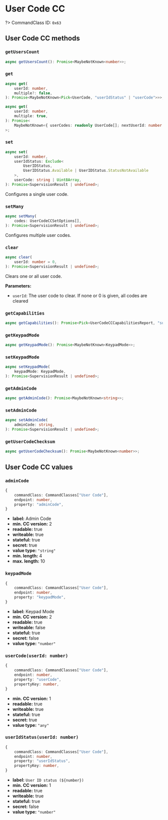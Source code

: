 # User Code CC

?> CommandClass ID: `0x63`

## User Code CC methods

### `getUsersCount`

```ts
async getUsersCount(): Promise<MaybeNotKnown<number>>;
```

### `get`

```ts
async get(
	userId: number,
	multiple?: false,
): Promise<MaybeNotKnown<Pick<UserCode, "userIdStatus" | "userCode">>>;

async get(
	userId: number,
	multiple: true,
): Promise<
	MaybeNotKnown<{ userCodes: readonly UserCode[]; nextUserId: number }>
>;
```

### `set`

```ts
async set(
	userId: number,
	userIdStatus: Exclude<
		UserIDStatus,
		UserIDStatus.Available | UserIDStatus.StatusNotAvailable
	>,
	userCode: string | Uint8Array,
): Promise<SupervisionResult | undefined>;
```

Configures a single user code.

### `setMany`

```ts
async setMany(
	codes: UserCodeCCSetOptions[],
): Promise<SupervisionResult | undefined>;
```

Configures multiple user codes.

### `clear`

```ts
async clear(
	userId: number = 0,
): Promise<SupervisionResult | undefined>;
```

Clears one or all user code.

**Parameters:**

- `userId`: The user code to clear. If none or 0 is given, all codes are cleared

### `getCapabilities`

```ts
async getCapabilities(): Promise<Pick<UserCodeCCCapabilitiesReport, "supportsAdminCode" | "supportsAdminCodeDeactivation" | "supportsUserCodeChecksum" | "supportsMultipleUserCodeReport" | "supportsMultipleUserCodeSet" | "supportedUserIDStatuses" | "supportedKeypadModes" | "supportedASCIIChars"> | undefined>;
```

### `getKeypadMode`

```ts
async getKeypadMode(): Promise<MaybeNotKnown<KeypadMode>>;
```

### `setKeypadMode`

```ts
async setKeypadMode(
	keypadMode: KeypadMode,
): Promise<SupervisionResult | undefined>;
```

### `getAdminCode`

```ts
async getAdminCode(): Promise<MaybeNotKnown<string>>;
```

### `setAdminCode`

```ts
async setAdminCode(
	adminCode: string,
): Promise<SupervisionResult | undefined>;
```

### `getUserCodeChecksum`

```ts
async getUserCodeChecksum(): Promise<MaybeNotKnown<number>>;
```

## User Code CC values

### `adminCode`

```ts
{
	commandClass: CommandClasses["User Code"],
	endpoint: number,
	property: "adminCode",
}
```

- **label:** Admin Code
- **min. CC version:** 2
- **readable:** true
- **writeable:** true
- **stateful:** true
- **secret:** true
- **value type:** `"string"`
- **min. length:** 4
- **max. length:** 10

### `keypadMode`

```ts
{
	commandClass: CommandClasses["User Code"],
	endpoint: number,
	property: "keypadMode",
}
```

- **label:** Keypad Mode
- **min. CC version:** 2
- **readable:** true
- **writeable:** false
- **stateful:** true
- **secret:** false
- **value type:** `"number"`

### `userCode(userId: number)`

```ts
{
	commandClass: CommandClasses["User Code"],
	endpoint: number,
	property: "userCode",
	propertyKey: number,
}
```

- **min. CC version:** 1
- **readable:** true
- **writeable:** true
- **stateful:** true
- **secret:** true
- **value type:** `"any"`

### `userIdStatus(userId: number)`

```ts
{
	commandClass: CommandClasses["User Code"],
	endpoint: number,
	property: "userIdStatus",
	propertyKey: number,
}
```

- **label:** `User ID status (${number})`
- **min. CC version:** 1
- **readable:** true
- **writeable:** true
- **stateful:** true
- **secret:** false
- **value type:** `"number"`
